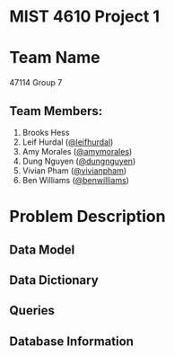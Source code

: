 # MIST 4610 Project 1

# Team Name
47114 Group 7

## Team Members:
1. Brooks Hess
2. Leif Hurdal ([@leifhurdal](https://github.com/leifhurdal))
3. Amy Morales ([@amymorales](https://github.com/amyfrmorales))
4. Dung Nguyen ([@dungnguyen](https://github.com/den50791))
5. Vivian Pham ([@vivianpham](https://github.com/vivianxpham))
6. Ben Williams ([@benwilliams](https://github.com/bendeanwilly))

# Problem Description 
   
## Data Model

## Data Dictionary 

## Queries

## Database Information
